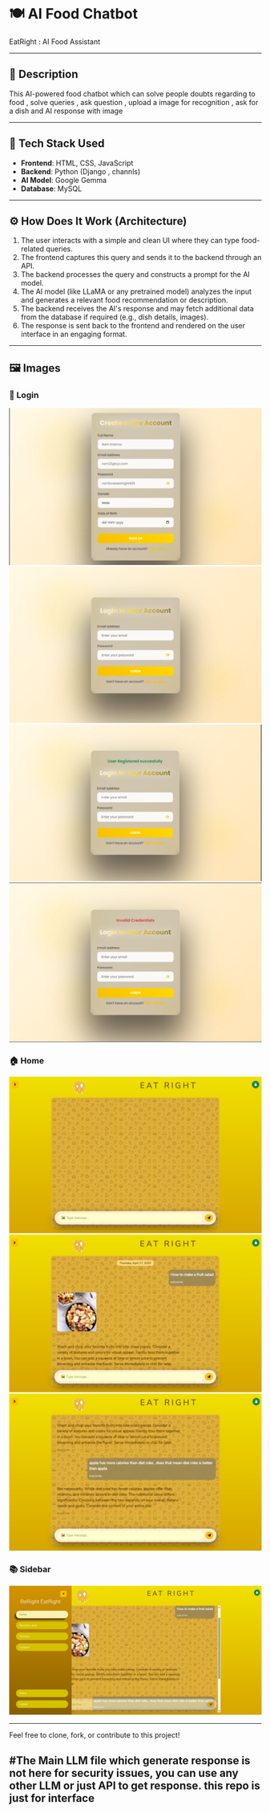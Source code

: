 # 🍽️ AI Food Chatbot

EatRight : AI Food Assistant

---

## 📝 Description

This AI-powered food chatbot which can solve people doubts regarding to food , solve queries , ask question , upload a image for recognition , ask for a dish and AI response with image

---

## 🔧 Tech Stack Used

- **Frontend**: HTML, CSS, JavaScript
- **Backend**: Python (Django , channls)
- **AI Model**: Google Gemma
- **Database**: MySQL

---

## ⚙️ How Does It Work (Architecture)

1. The user interacts with a simple and clean UI where they can type food-related queries.
2. The frontend captures this query and sends it to the backend through an API.
3. The backend processes the query and constructs a prompt for the AI model.
4. The AI model (like LLaMA or any pretrained model) analyzes the input and generates a relevant food recommendation or description.
5. The backend receives the AI's response and may fetch additional data from the database if required (e.g., dish details, images).
6. The response is sent back to the frontend and rendered on the user interface in an engaging format.

---

## 🖼️ Images

### 🔐 Login

![SignUp](./ss/signup_0.png)
![Login](./ss/login_0.png)
![Login](./ss/login_1.png)
![Login](./ss/login_2.png)

### 🏠 Home

![Home](./ss/home_0.png)
![Home](./ss/home_1.png)
![Home](./ss/home_2.png)

### 📚 Sidebar

![Sidebar](./ss/home_3.png)

---

Feel free to clone, fork, or contribute to this project!


#The  Main LLM file which generate response is not here for security issues, you can use any other LLM or just API to get response. this repo is just for interface 
---
